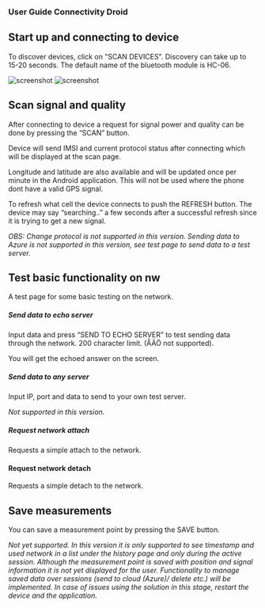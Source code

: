 ### User Guide Connectivity Droid

## Start up and connecting to device
To discover devices, click on "SCAN DEVICES". Discovery can take up to 15-20 seconds.
The default name of the bluetooth module is HC-06.

![screenshot](https://raw.github.com/Isasand/ConnectivityDroid/cdroid/images/startscreen.jpg)
![screenshot](https://raw.github.com/Isasand/ConnectivityDroid/cdroid/images/connect.jpg)

## Scan signal and quality
After connecting to device a request for signal power and quality can be done by pressing the “SCAN” button.

Device will send IMSI and current protocol status after connecting which will be displayed at the scan page.

Longitude and latitude are also available and will be updated once per minute in the Android application. This will not be used where the phone dont have a valid GPS signal.

To refresh what cell the device connects to push the REFRESH button. The device may say “searching..” a few seconds after a successful refresh since it is trying to get a new signal.

*OBS: Change protocol is not supported in this version.
Sending data to Azure is not supported in this version, see test page to send data to a test server.*

## Test basic functionality on nw
A test page for some basic testing on the network.

##### Send data to echo server

Input data and press “SEND TO ECHO SERVER” to test sending data through the network. 200 character limit. (ÅÄÖ not supported).

You will get the echoed answer on the screen.

##### Send data to any server

Input IP, port and data to send to your own test server.

*Not supported in this version.*

##### Request network attach

Requests a simple attach to the network.

#### Request network detach

Requests a simple detach to the network.

## Save measurements
You can save a measurement point by pressing the SAVE button.

*Not yet supported.
In this version it is only supported to see timestamp and used network in a list under the history page and only during the active session.
Although the measurement point is saved with position and signal information it is not yet displayed for the user.
Functionality to manage saved data over sessions (send to cloud (Azure)/ delete etc.) will be implemented.
In case of issues using the solution in this stage, restart the device and the application.*
